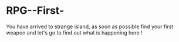 # RPG--First-
You have arrived to strange island, as soon as possible find your first weapon and let's go to find out what is happening here !
